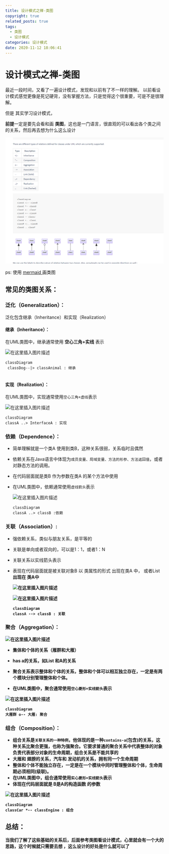 ```yaml
---
title: 设计模式之禅-类图
copyright: true
related_posts: true
tags:
  - 类图
  - 设计模式
categories: 设计模式
date: 2020-11-12 18:06:41
---
```



# 设计模式之禅-类图

最近一段时间，又看了一遍设计模式，发现和以前有了不一样的理解。
以前看设计模式感觉更像是死记硬背，没有掌握方法，只是觉得这个很重要，可是不是很理解。

但是 其实学习设计模式，

**前提**一定是要先会看和画 **类图**，这也是一门语言，很直观的可以看出各个类之间的关系，然后再去想为什么这么设计

![mermaid_relation.png](../images/design_patterns/mermaid_relation.png)

ps: 使用  [ mermaid ](https://mermaid-js.github.io/mermaid/#/classDiagram)  画类图

## 常见的类图关系：

### 泛化（Generalization）：

泛化包含继承（Inheritance）和实现（Realization）

#### 继承（Inheritance）：

在UML类图中，继承通常使用 **空心三角+实线** 表示

![在这里插入图片描述](https://img-blog.csdnimg.cn/20200224104704397.png)




```mermaid
classDiagram
 classDog--|> classAnimal : 继承
    

```



#### 实现（Realization）：

在UML类图中，实现通常使用`空心三角+虚线`表示

![在这里插入图片描述](https://img-blog.csdnimg.cn/20200224105008943.png)



```mermaid
classDiagram
classA ..> InterfaceA : 实现
```

### 依赖（Dependence）：

- 简单理解就是一个类A 使用到类B，这种关系很弱，关系临时且偶然

- 依赖关系在Java语言中体现为`成员变量、局域变量、方法的形参、方法返回值`，或者对静态方法的调用。

- 在代码层面就是类B 作为参数在类A 的某个方法中使用

- 在UML类图中，依赖通常使用`虚线箭头`表示

  ![在这里插入图片描述](https://img-blog.csdnimg.cn/2020022411080829.png?x-oss-process=image/watermark,type_ZmFuZ3poZW5naGVpdGk,shadow_10,text_aHR0cHM6Ly9ibG9nLmNzZG4ubmV0L20wXzM3OTg5OTgw,size_16,color_FFFFFF,t_70)
  
  ```mermaid
  classDiagram
  classA ..> classB :依赖
  ```
### 关联（Association）:

- 强依赖关系，类似与朋友关系，是平等的

- 关联是单向或者双向的，可以是1：1，或者1：N

- 关联关系以实线箭头表示

- 表现在代码层面就是被关联对象B 以 类属性的形式 出现在类A 中， 或者List<B>出现在 类A中  

  ![在这里插入图片描述](https://img-blog.csdnimg.cn/2020022411311616.png)

  ![在这里插入图片描述](https://img-blog.csdnimg.cn/20200224121447839.png?x-oss-process=image/watermark,type_ZmFuZ3poZW5naGVpdGk,shadow_10,text_aHR0cHM6Ly9ibG9nLmNzZG4ubmV0L20wXzM3OTg5OTgw,size_16,color_FFFFFF,t_70)

  

  ```mermaid
  classDiagram
  classA --> classB : 关联
  ```

  

### 聚合（Aggregation）：

![在这里插入图片描述](https://img-blog.csdnimg.cn/2020022412311785.png)

- 集体和个体的关系（雁群和大雁）
- has a的关系，如List<A> 和A的关系

- 聚合关系表示整体和个体的关系，整体和个体可以相互独立存在，一定是有两个模块分别管理整体和个体。
- 在UML类图中，聚合通常使用`空心菱形+实线箭头`表示

![在这里插入图片描述](https://img-blog.csdnimg.cn/20200224123306820.png)

```mermaid
classDiagram
大雁群 o-- 大雁: 聚合
```

### 组合（Composition）：

- 组合关系是`关联关系的一种特例`，他体现的是一种`contains-a`(包含)的关系，这种关系比聚合更强，也称为强聚合。它要求普通的聚合关系中代表整体的对象负责代表部分对象的生命周期，组合关系是不能共享的 
- 大雁和 翅膀的关系，汽车和 发动机的关系，拥有同一个生命周期
- 整体和个体不能独立存在，一定是在一个模块中同时管理整体和个体，生命周期必须相同(级联)。
- 在UML类图中，组合通常使用`实心菱形+实线箭头`表示
- 体现在代码层面就是 B是A的构造函数 的参数

![在这里插入图片描述](https://img-blog.csdnimg.cn/20200224123131234.png)

```mermaid
classDiagram
classCar *-- classEngine : 组合
```





## 总结：

当我们了解了这些基础的关系后，后面参考类图看设计模式，心里就会有一个大的思路，这个时候就只需要去想 ，这么设计的好处是什么就可以了